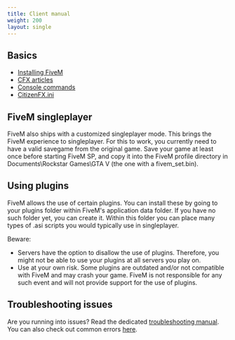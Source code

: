 ```yaml
---
title: Client manual
weight: 200
layout: single
---
```


Basics
------
- [Installing FiveM](https://support.cfx.re/hc/en-us/articles/360020992639-Installing-FiveM)
- [CFX articles](https://support.cfx.re/hc/en-us/sections/360005606960-FiveM)
- [Console commands](/docs/client-manual/console-commands)
- [CitizenFX.ini](/docs/client-manual/citizenfx)

FiveM singleplayer
------------------
FiveM also ships with a customized singleplayer mode. This brings the FiveM experience to singleplayer. For this to
work, you currently need to have a valid savegame from the original game. Save your game at least once before starting
FiveM SP, and copy it into the FiveM profile directory in Documents\Rockstar Games\GTA V (the one with a fivem_set.bin).

Using plugins
-------------
FiveM allows the use of certain plugins. You can install these by going to your plugins folder within FiveM's
application data folder. If you have no such folder yet, you can create it. Within this folder you can place
many types of .asi scripts you would typically use in singleplayer.

Beware:

- Servers have the option to disallow the use of plugins. Therefore, you might not be able to use your plugins at all
  servers you play on.
- Use at your own risk. Some plugins are outdated and/or not compatible with FiveM and may crash your game.
  FiveM is not responsible for any such event and will not provide support for the use of plugins.

<!--
Server Browser

The server browser allows for some neat searching tricks:

- Type `~foo ~bar` to exclude servers running foo or bar
-->

Troubleshooting issues
----------------------
Are you running into issues? Read the dedicated [troubleshooting manual](/docs/support/client-issues). You can also check out common errors [here](https://support.cfx.re/hc/en-us/sections/5299954457756-Common-errors).
